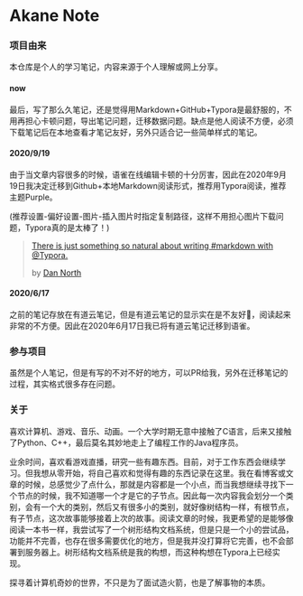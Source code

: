 # Akane Note


### 项目由来

本仓库是个人的学习笔记，内容来源于个人理解或网上分享。



#### now

最后，写了那么久笔记，还是觉得用Markdown+GitHub+Typora是最舒服的，不用再担心卡顿问题，导出笔记问题，迁移数据问题。缺点是他人阅读不方便，必须下载笔记后在本地查看才笔记友好，另外只适合记一些简单样式的笔记。

#### 2020/9/19

由于当文章内容很多的时候，语雀在线编辑卡顿的十分厉害，因此在2020年9月19日我决定迁移到Github+本地Markdown阅读形式，推荐用Typora阅读，推荐主题Purple。

(推荐设置-偏好设置-图片-插入图片时指定复制路径，这样不用担心图片下载问题，Typora真的是太棒了！)

> [There is just something so natural about writing #markdown with @Typora.](https://twitter.com/tastapod/status/739121949104844800)
>
>  by [Dan North](https://twitter.com/tastapod)

#### 2020/6/17

之前的笔记存放在有道云笔记，但是有道云笔记的显示实在是不友好🤮，阅读起来非常的不方便。因此在2020年6月17日我已将有道云笔记迁移到语雀。

### 参与项目 

虽然是个人笔记，但是有写的不对不好的地方，可以PR给我，另外在迁移笔记的过程，其实格式很多存在问题。



### 关于

喜欢计算机、游戏、音乐、动画。一个大学时期无意中接触了C语言，后来又接触了Python、C++，最后莫名其妙地走上了编程工作的Java程序员。

业余时间，喜欢看游戏直播，研究一些有趣东西。目前，对于工作东西会继续学习。但我想从零开始，将自己喜欢和觉得有趣的东西记录在这里。我在看博客或文章的时候，总感觉少了点什么，那就是内容都是一个小点，而当我想继续寻找下一个节点的时候，我不知道哪一个才是它的子节点。因此每一次内容我会划分一个类别，会有一个大的类别，然后又有很多小的类别，就好像树结构一样，有根节点，有子节点，这次故事能够接着上次的故事。阅读文章的时候，我更希望的是能够像阅读一本书一样，我尝试写了一个树形结构文档系统，但是只是一个小的尝试品，功能并不完善，也存在很多需要优化的地方，但是我并没打算将它完善，也不会部署到服务器上。树形结构文档系统是我的构想，而这种构想在Typora上已经实现。



探寻着计算机奇妙的世界，不只是为了面试造火箭，也是了解事物的本质。









